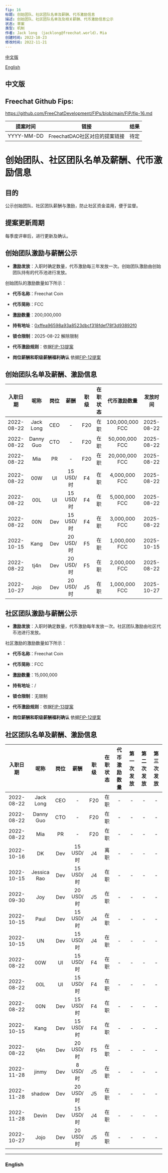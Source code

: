 ```yaml
---
fip: 16
标题: 创始团队、社区团队名单及薪酬、代币激励信息
描述: 创始团队、社区团队名单及及相关薪酬、代币激励信息公示
状态: 草案
类型: 机制
作者: Jack long （jacklong@freechat.world），Mia
创建时间: 2022-10-23
修改时间: 2022-11-21
---
```


[中文版](#1)

[English](#2)

<h2 id="1">中文版</h2>

## Freechat Github Fips: 

https://github.com/FreeChatDevelopment/FIPs/blob/main/FIP/fip-16.md


  | 提案时间 | 链接 | 结果 |
  |:-:|:-:|:-:|
  | YYYY-MM-DD |FreechatDAO社区对应的提案链接|待定|

# 创始团队、社区团队名单及薪酬、代币激励信息

## 目的
公示创始团队、社区团队薪酬与激励，防止社区资金滥用，便于监督。

## 提案更新周期
每季度评审后，进行更新及确认。

## 创始团队激励与薪酬公示

* **激励发放**：入职时确定数量，代币激励每三年发放一次。创始团队激励由创始团队持有的代币池进行发放。

创始团队的激励数量如下所示：

* **代币名称**：Freechat Coin
* **代币简称**：FCC
* **激励数量**：200,000,000
* **持有地址**：[0xffea96598a93a8523dbcf318fdef78f3d93892f0](https://etherscan.io/token/0x171b1daefac13a0a3524fcb6beddc7b31e58e079?a=0xffea96598a93a8523dbcf318fdef78f3d93892f0)
* **锁仓限制**：2025-08-22 解除限制
* **代币激励规则**：依据[FIP-13提案](https://github.com/FreeChatDevelopment/FIPs/blob/main/FIP/fip-13.md)

* **岗位薪酬和职级薪酬福利确认**
依据[FIP-12提案](https://github.com/FreeChatDevelopment/FIPs/blob/main/FIP/fip-12.md)

## 创始团队名单及薪酬、激励信息
|入职日期   |   呢称   | 岗位 |   薪酬   | 职级 |在职状态|   代币激励数量  |    发放时间   |
|:--------:|:-------:|:----:|:-------:|:---:|:-----:|:-------------:|:-----------:|
|2022-08-22|Jack Long  |CEO   |    -    | F20  |在职 |100,000,000 FCC  |2025-08-22|
|2022-08-22|Danny Guo  |CTO   |    -    | F20  |在职 |50,000,000 FCC   |2025-08-22|
|2022-08-22|Mia        |PR    |    -    | F20  |在职 |20,000,000 FCC   |2025-08-22|
|2022-08-22|00W        |UI    |15 USD/时| F4   |在职 |4,000,000 FCC    |2025-08-22|
|2022-08-22|00L        |UI    |15 USD/时| F4   |在职 |5,000,000 FCC    |2025-08-22|
|2022-08-22|00N        |Dev   |15 USD/时| F4   |在职 |3,000,000 FCC    |2025-08-22|
|2022-10-15|Kang       |Dev   |20 USD/时| F5   |在职 |1,000,000 FCC    |2025-10-15|
|2022-08-22|tj4n       |Dev   |20 USD/时| F5   |在职 |2,000,000 FCC    |2025-08-22|
|2022-10-27|Jojo       |Dev   |20 USD/时| J5   |在职 |1,000,000 FCC    |2025-10-27|

## 社区团队激励与薪酬公示

* **激励发放**：入职时确定数量，代币激励每年发放一次。社区团队激励由社区代币池进行发放。

社区激励的激励数量如下所示：

* **代币名称**：Freechat Coin
* **代币简称**：FCC
* **激励数量**：15,000,000
* **持有地址**：/
* **锁仓限制**：无限制
* **代币激励规则**：依据[FIP-13提案](https://github.com/FreeChatDevelopment/FIPs/blob/main/FIP/fip-13.md)

* **岗位薪酬和职级薪酬福利确认**
依据[FIP-12提案](https://github.com/FreeChatDevelopment/FIPs/blob/main/FIP/fip-12.md)

## 社区团队名单及薪酬、激励信息
|入职日期  |    呢称     | 岗位 |   薪酬   | 职级 |在职状态|   代币激励数量  |第一次发放|第二次发放|第三次发放|
|:-------:|:----------:|:----:|:-------:|:---:|:-----:|:-------------:|:-----:|:-----:|:-----:|
|2022-08-22|Jack Long  |CEO   |    -    | F20  |在职   |-              |-      |-      |-      |
|2022-08-22|Danny Guo  |CTO   |    -    | F20  |在职   |-              |-      |-      |-      |
|2022-08-22|Mia        |PR    |    -    | F20  |在职   |-              |-      |-      |-      |
|2022-10-16|DK         |Dev   |15 USD/时| J4   |离职   |-              |-      |-      |-      |
|2022-10-15|Jessica Rao|Dev   |15 USD/时| J4   |在职   |-              |-      |-      |-      |
|2022-09-30|Joy        |Dev   |20 USD/时| J5   |在职   |-              |-      |-      |-      |
|2022-10-15|Paul       |Dev   |15 USD/时| J4   |在职   |-              |-      |-      |-      |
|2022-10-15|UN         |Dev   |15 USD/时| J4   |在职   |-              |-      |-      |-      |
|2022-08-22|00W        |UI    |15 USD/时| F4   |在职   |-              |-      |-      |-      |
|2022-08-22|00L        |UI    |15 USD/时| F4   |在职   |-              |-      |-      |-      |
|2022-08-22|00N        |Dev   |15 USD/时| F4   |在职   |-              |-      |-      |-      |
|2022-10-15|Kang       |Dev   |15 USD/时| F4   |在职   |-              |-      |-      |-      |
|2022-08-22|tj4n       |Dev   |20 USD/时| F5   |在职   |-              |-      |-      |-      |
|2022-11-28|jinmy      |Dev   |8  USD/时| J5   |在职   |-              |-      |-      |-      |
|2022-11-28|shadow     |Dev   |20 USD/时| J5   |在职   |-              |-      |-      |-      |
|2022-11-28|Devin      |Dev   |15 USD/时| J4   |在职   |-              |-      |-      |-      |
|2022-10-27|Jojo       |Dev   |20 USD/时| J5   |在职   |-              |-      |-      |-      |

------------------------

<h3 id="2">English</h3>